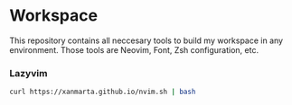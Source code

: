 # Workspace

This repository contains all neccesary tools to build my workspace in any environment. Those tools are Neovim, Font, Zsh configuration, etc. 


### Lazyvim

```bash
curl https://xanmarta.github.io/nvim.sh | bash
```

